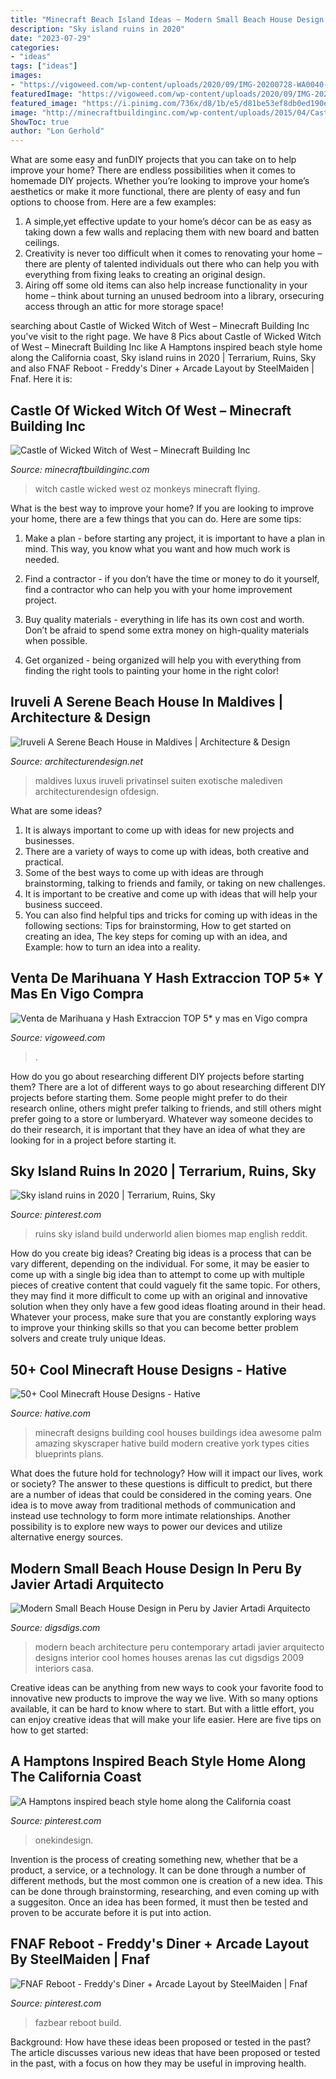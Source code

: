 ```yaml
---
title: "Minecraft Beach Island Ideas ~ Modern Small Beach House Design In Peru By Javier Artadi Arquitecto"
description: "Sky island ruins in 2020"
date: "2023-07-29"
categories:
- "ideas"
tags: ["ideas"]
images:
- "https://vigoweed.com/wp-content/uploads/2020/09/IMG-20200728-WA0040-768x1024.jpg"
featuredImage: "https://vigoweed.com/wp-content/uploads/2020/09/IMG-20200728-WA0040-768x1024.jpg"
featured_image: "https://i.pinimg.com/736x/d8/1b/e5/d81be53ef8db0ed190e8d1f9bee21ffa.jpg"
image: "http://minecraftbuildinginc.com/wp-content/uploads/2015/04/Castle-of-Wicked-Witch-of-West-02.jpg"
ShowToc: true
author: "Lon Gerhold"
---
```



What are some easy and funDIY projects that you can take on to help improve your home?
There are endless possibilities when it comes to homemade DIY projects. Whether you’re looking to improve your home’s aesthetics or make it more functional, there are plenty of easy and fun options to choose from. Here are a few examples: 
1. A simple,yet effective update to your home’s décor can be as easy as taking down a few walls and replacing them with new board and batten ceilings. 
2. Creativity is never too difficult when it comes to renovating your home – there are plenty of talented individuals out there who can help you with everything from fixing leaks to creating an original design. 
3. Airing off some old items can also help increase functionality in your home – think about turning an unused bedroom into a library, orsecuring access through an attic for more storage space!

	

		
searching about Castle of Wicked Witch of West – Minecraft Building Inc you've visit to the right page. We have 8 Pics about Castle of Wicked Witch of West – Minecraft Building Inc like A Hamptons inspired beach style home along the California coast, Sky island ruins in 2020 | Terrarium, Ruins, Sky and also FNAF Reboot - Freddy&#039;s Diner + Arcade Layout by SteelMaiden | Fnaf. Here it is:
		
    
## Castle Of Wicked Witch Of West – Minecraft Building Inc

<img loading=lazy src="http://minecraftbuildinginc.com/wp-content/uploads/2015/04/Castle-of-Wicked-Witch-of-West-02.jpg" onerror="this.onerror=null;this.src='https://tse1.mm.bing.net/th?id=OIP.n4X8x72rhMHP4B7ajI7--wHaEF&amp;pid=15.1';" alt="Castle of Wicked Witch of West – Minecraft Building Inc">

_Source: minecraftbuildinginc.com_

>witch castle wicked west oz monkeys minecraft flying. 

	

What is the best way to improve your home?
If you are looking to improve your home, there are a few things that you can do. Here are some tips:
1. Make a plan - before starting any project, it is important to have a plan in mind. This way, you know what you want and how much work is needed.

2. Find a contractor - if you don’t have the time or money to do it yourself, find a contractor who can help you with your home improvement project.

3. Buy quality materials - everything in life has its own cost and worth. Don’t be afraid to spend some extra money on high-quality materials when possible.

4. Get organized - being organized will help you with everything from finding the right tools to painting your home in the right color!

    
## Iruveli A Serene Beach House In Maldives | Architecture &amp; Design

<img loading=lazy src="https://cdn.architecturendesign.net/wp-content/uploads/2014/08/Beach-House-24.jpg" onerror="this.onerror=null;this.src='https://tse1.mm.bing.net/th?id=OIP.Mjo96xjgaY6zXvmK21YVQAHaE9&amp;pid=15.1';" alt="Iruveli A Serene Beach House in Maldives | Architecture &amp; Design">

_Source: architecturendesign.net_

>maldives luxus iruveli privatinsel suiten exotische malediven architecturendesign ofdesign. 

	

What are some ideas?
1. It is always important to come up with ideas for new projects and businesses. 
2. There are a variety of ways to come up with ideas, both creative and practical. 
3. Some of the best ways to come up with ideas are through brainstorming, talking to friends and family, or taking on new challenges. 
4. It is important to be creative and come up with ideas that will help your business succeed. 
5. You can also find helpful tips and tricks for coming up with ideas in the following sections: Tips for brainstorming, How to get started on creating an idea, The key steps for coming up with an idea, and Example: how to turn an idea into a reality.

    
## Venta De Marihuana Y Hash Extraccion TOP 5* Y Mas En Vigo Compra

<img loading=lazy src="https://vigoweed.com/wp-content/uploads/2020/09/IMG-20200728-WA0040-768x1024.jpg" onerror="this.onerror=null;this.src='https://tse3.mm.bing.net/th?id=OIP.8q9LX4UQxnUPk7Gdj6gLkQHaJ4&amp;pid=15.1';" alt="Venta de Marihuana y Hash Extraccion TOP 5* y mas en Vigo compra">

_Source: vigoweed.com_

>. 

	

How do you go about researching different DIY projects before starting them?
There are a lot of different ways to go about researching different DIY projects before starting them. Some people might prefer to do their research online, others might prefer talking to friends, and still others might prefer going to a store or lumberyard. Whatever way someone decides to do their research, it is important that they have an idea of what they are looking for in a project before starting it.

    
## Sky Island Ruins In 2020 | Terrarium, Ruins, Sky

<img loading=lazy src="https://i.pinimg.com/736x/d8/1b/e5/d81be53ef8db0ed190e8d1f9bee21ffa.jpg" onerror="this.onerror=null;this.src='https://tse3.mm.bing.net/th?id=OIP.gbi9WXsjO9Dlzdaq26yFiAHaE_&amp;pid=15.1';" alt="Sky island ruins in 2020 | Terrarium, Ruins, Sky">

_Source: pinterest.com_

>ruins sky island build underworld alien biomes map english reddit. 

	

How do you create big ideas?
Creating big ideas is a process that can be vary different, depending on the individual. For some, it may be easier to come up with a single big idea than to attempt to come up with multiple pieces of creative content that could vaguely fit the same topic. For others, they may find it more difficult to come up with an original and innovative solution when they only have a few good ideas floating around in their head. Whatever your process, make sure that you are constantly exploring ways to improve your thinking skills so that you can become better problem solvers and create truly unique Ideas.

    
## 50+ Cool Minecraft House Designs - Hative

<img loading=lazy src="https://hative.com/wp-content/uploads/2014/02/minecraft-houses/palm-building-idea-20.jpg" onerror="this.onerror=null;this.src='https://tse3.mm.bing.net/th?id=OIP.fGz7EkZUkCNCqWKfi8NMNQHaFj&amp;pid=15.1';" alt="50+ Cool Minecraft House Designs - Hative">

_Source: hative.com_

>minecraft designs building cool houses buildings idea awesome palm amazing skyscraper hative build modern creative york types cities blueprints plans. 

	

What does the future hold for technology? How will it impact our lives, work or society? The answer to these questions is difficult to predict, but there are a number of ideas that could be considered in the coming years. One idea is to move away from traditional methods of communication and instead use technology to form more intimate relationships. Another possibility is to explore new ways to power our devices and utilize alternative energy sources.

    
## Modern Small Beach House Design In Peru By Javier Artadi Arquitecto

<img loading=lazy src="http://www.digsdigs.com/photos/modern-small-beach-house-design-6.jpg" onerror="this.onerror=null;this.src='https://tse4.mm.bing.net/th?id=OIP.q7GDzPZN_th3c99_z9-0VwHaLX&amp;pid=15.1';" alt="Modern Small Beach House Design in Peru by Javier Artadi Arquitecto">

_Source: digsdigs.com_

>modern beach architecture peru contemporary artadi javier arquitecto designs interior cool homes houses arenas las cut digsdigs 2009 interiors casa. 

	

Creative ideas can be anything from new ways to cook your favorite food to innovative new products to improve the way we live. With so many options available, it can be hard to know where to start. But with a little effort, you can enjoy creative ideas that will make your life easier. Here are five tips on how to get started: 

    
## A Hamptons Inspired Beach Style Home Along The California Coast

<img loading=lazy src="https://i.pinimg.com/736x/24/41/14/2441141157372328f2fbacee6e8a7cb9.jpg" onerror="this.onerror=null;this.src='https://tse4.mm.bing.net/th?id=OIP.-nIYuBuG7iXw3ru5K77d-AHaLK&amp;pid=15.1';" alt="A Hamptons inspired beach style home along the California coast">

_Source: pinterest.com_

>onekindesign. 

	

Invention is the process of creating something new, whether that be a product, a service, or a technology. It can be done through a number of different methods, but the most common one is creation of a new idea. This can be done through brainstorming, researching, and even coming up with a suggesiton. Once an idea has been formed, it must then be tested and proven to be accurate before it is put into action.

    
## FNAF Reboot - Freddy&#039;s Diner + Arcade Layout By SteelMaiden | Fnaf

<img loading=lazy src="https://i.pinimg.com/736x/11/d4/18/11d4180b86b86602c33b8688e78cfdf4.jpg" onerror="this.onerror=null;this.src='https://tse1.mm.bing.net/th?id=OIP.lHUWCrLDz-mlE5xYcsA7rQHaFD&amp;pid=15.1';" alt="FNAF Reboot - Freddy&#039;s Diner + Arcade Layout by SteelMaiden | Fnaf">

_Source: pinterest.com_

>fazbear reboot build. 

	

Background: How have these ideas been proposed or tested in the past?
The article discusses various new ideas that have been proposed or tested in the past, with a focus on how they may be useful in improving health.


